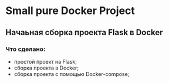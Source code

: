 # Small pure Docker Project
## Начаьная сборка проекта Flask в Docker

### Что сделано:
+ простой проект на Flask;
+ сборка проекта в Docker;
+ сборка проекта с помощью Docker-compose;


